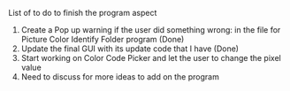 List of to do to finish the program aspect
1. Create a Pop up warning if the user did something wrong: in the file for Picture Color Identify Folder program (Done)
2. Update the final GUI with its update code that I have (Done)
3. Start working on Color Code Picker and let the user to change the pixel value 
4. Need to discuss for more ideas to add on the program
